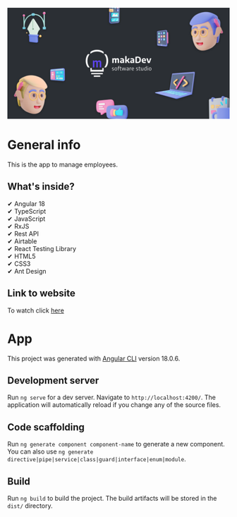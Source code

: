 ![cover](./public/cover.png)

# General info

This is the app to manage employees.
<br />

## What's inside?

✔ Angular 18<br />
✔ TypeScript<br />
✔ JavaScript<br />
✔ RxJS<br />
✔ Rest API<br />
✔ Airtable<br />
✔ React Testing Library<br />
✔ HTML5<br />
✔ CSS3<br />
✔ Ant Design<br />

## Link to website

To watch click [here]

[here]: https://angular.io

# App

This project was generated with [Angular CLI](https://github.com/angular/angular-cli) version 18.0.6.

## Development server

Run `ng serve` for a dev server. Navigate to `http://localhost:4200/`. The application will automatically reload if you change any of the source files.

## Code scaffolding

Run `ng generate component component-name` to generate a new component. You can also use `ng generate directive|pipe|service|class|guard|interface|enum|module`.

## Build

Run `ng build` to build the project. The build artifacts will be stored in the `dist/` directory.
